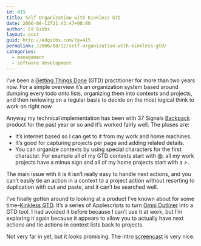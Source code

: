 ```yaml
---
id: 415
title: Self Organization with Kinkless GTD
date: 2006-08-12T21:43:47+00:00
author: Ed Gibbs
layout: post
guid: http://edgibbs.com/?p=415
permalink: /2006/08/12/self-organization-with-kinkless-gtd/
categories:
  - management
  - software development
---
```

I&#8217;ve been a [Getting Things Done](http://www.43folders.com/2004/09/08/getting-started-with-getting-things-done/) (GTD) practitioner for more than two years now. For a simple overview it&#8217;s an organization system based around dumping every todo onto lists, organizing them into contexts and projects, and then reviewing on a regular basis to decide on the most logical think to work on right now.

Anyway my technical implementation has been with 37 Signals [Backpack](http://www.backpackit.com/) product for the past year or so and it&#8217;s worked fairly well. The pluses are:

  * It&#8217;s internet based so I can get to it from my work and home machines.
  * It&#8217;s good for capturing projects per page and adding related details.
  * You can organize contexts by using special characters for the first character. For example all of my GTD contexts start with @, all my work projects have a minus sign and all of my home projects start with a >.

The main issue with it is it isn&#8217;t really easy to handle next actions, and you can&#8217;t easily tie an action in a context to a project action without resorting to duplication with cut and paste, and it can&#8217;t be searched well.

I&#8217;ve finally gotten around to looking at a product I&#8217;ve known about for some time&#8211;[Kinkless GTD](http://kinkless.com/). It&#8217;s a series of Applescripts to turn [Omni Outliner](http://www.omnigroup.com/applications/omnioutliner/) into a GTD tool. I had avoided it before because I can&#8217;t use it at work, but I&#8217;m exploring it again because it appears to allow you to actually have next actions and tie actions in context lists back to projects.

Not very far in yet, but it looks promising. The intro [screencast](http://kinkless.com/kgtd/intro) is very nice.